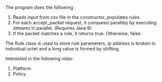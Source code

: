 The program does the following :
1. Reads input from csv file in the constructor, populates rules.
2. For each accept_packet request, it compares parallely by executing streams in parallel. (Requires Java 8)
3. If the packet matches a rule, it returns true. Otherwise, false.

The Rule class is used to store rule parameters, ip address is broken in individual octet and a long value is formed by shifting.

Interested in the following roles:
1. Platform 
2. Policy
